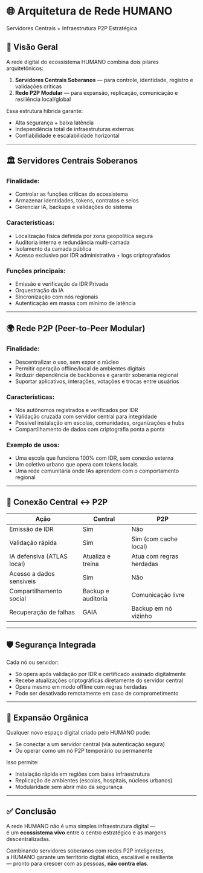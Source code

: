 # 🌐 Arquitetura de Rede HUMANO
Servidores Centrais + Infraestrutura P2P Estratégica  


## 📡 Visão Geral

A rede digital do ecossistema HUMANO combina dois pilares arquitetônicos:

1. **Servidores Centrais Soberanos** — para controle, identidade, registro e validações críticas
2. **Rede P2P Modular** — para expansão, replicação, comunicação e resiliência local/global

Essa estrutura híbrida garante:
- Alta segurança + baixa latência
- Independência total de infraestruturas externas
- Confiabilidade e escalabilidade horizontal

---

## 🏛️ Servidores Centrais Soberanos

### Finalidade:
- Controlar as funções críticas do ecossistema
- Armazenar identidades, tokens, contratos e selos
- Gerenciar IA, backups e validações do sistema

### Características:
- Localização física definida por zona geopolítica segura
- Auditoria interna e redundância multi-camada
- Isolamento da camada pública
- Acesso exclusivo por IDR administrativa + logs criptografados

### Funções principais:
- Emissão e verificação da IDR Privada
- Orquestração da IA
- Sincronização com nós regionais
- Autenticação em massa com mínimo de latência

---

## 🌍 Rede P2P (Peer-to-Peer Modular)

### Finalidade:
- Descentralizar o uso, sem expor o núcleo
- Permitir operação offline/local de ambientes digitais
- Reduzir dependência de backbones e garantir soberania regional
- Suportar aplicativos, interações, votações e trocas entre usuários

### Características:
- Nós autônomos registrados e verificados por IDR
- Validação cruzada com servidor central para integridade
- Possível instalação em escolas, comunidades, organizações e hubs
- Compartilhamento de dados com criptografia ponta a ponta

### Exemplo de usos:
- Uma escola que funciona 100% com IDR, sem conexão externa
- Um coletivo urbano que opera com tokens locais
- Uma rede comunitária onde IAs aprendem com o comportamento regional

---

## 🔄 Conexão Central ↔ P2P

| Ação                         | Central                   | P2P                        |
|------------------------------|---------------------------|----------------------------|
| Emissão de IDR               | Sim                       | Não                        |
| Validação rápida             | Sim                       | Sim (com cache local)      |
| IA defensiva (ATLAS local)   | Atualiza e treina         | Atua com regras herdadas   |
| Acesso a dados sensíveis     | Sim                       | Não                        |
| Compartilhamento social      | Backup e auditoria        | Comunicação livre          |
| Recuperação de falhas        | GAIA                      | Backup em nó vizinho       |

---

## 🛡️ Segurança Integrada

Cada nó ou servidor:
- Só opera após validação por IDR e certificado assinado digitalmente
- Recebe atualizações criptográficas diretamente do servidor central
- Opera mesmo em modo offline com regras herdadas
- Pode ser desativado remotamente em caso de comprometimento

---

## 🧩 Expansão Orgânica

Qualquer novo espaço digital criado pelo HUMANO pode:
- Se conectar a um servidor central (via autenticação segura)
- Ou operar como um nó P2P temporário ou permanente

Isso permite:
- Instalação rápida em regiões com baixa infraestrutura
- Replicação de ambientes (escolas, hospitais, núcleos urbanos)
- Modularidade sem abrir mão da segurança

---

## ✅ Conclusão

A rede HUMANO não é uma simples infraestrutura digital —  
é um **ecossistema vivo** entre o centro estratégico e as margens descentralizadas.

Combinando servidores soberanos com redes P2P inteligentes,  
a HUMANO garante um território digital ético, escalável e resiliente  
— pronto para crescer com as pessoas, **não contra elas**.
